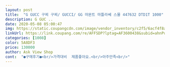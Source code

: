 ```yaml
---
layout: post 
title:  "G GUCC 구찌 구찌/ GUCCI/ GG 마몬트 마틀라쎄 스몰 447632 DTD1T 1000" 
description: G GUC ..
date: 2020-05-08 05:00:47 
img: https://static.coupangcdn.com/image/vendor_inventory/c2f5/6acf4f8a0ef34e390a29b8a7b40a8544f6b5aa0e65356f3750c17617c0b8.jpg 
linkUrl: https://link.coupang.com/re/AFFSDP?lptag=AF3600438&subid=ahnPublicAsk&pageKey=1358067541&itemId=2389152156&vendorItemId=70649485279&traceid=V0-113-996ba158634d2706 
categories: [1008] 
color: 5A8DF3 
price: 130000 
author: Ask View Shop 
cont:  "●구매후기●<br/>가격대비  제품좋아요.<br/>아주만족<br/>" 
---
```

